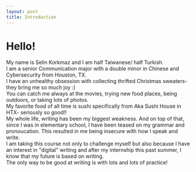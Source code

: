 ```yaml
---
layout: post
title: Introduction 
---
```


# Hello!

<div class="text-purple mb-2">
  My name is Selin Korkmaz and I am half Taiwanese/ half Turkish.
</div>
<div class="text-blue mb-2">
  I am a senior Communication major with a double minor in Chinese and Cybersecurity from Houston, TX. 
</div>
<div class="text-red mb-2">
  I have an unhealthy obsession with collecting thrifted Christmas sweaters- they bring me so much joy :) 
</div>
<div class="text-green mb-2">
  You can catch me always at the movies, trying new food places, being outdoors, or taking lots of photos. 
</div> 
<div class="text-purple mb-2">
  My favorite food of all time is sushi specifically from Aka Sushi House in HTX- seriously so good!!
</div> 
<div class="text-blue mb-2">
  My whole life, writing has been my biggest weakness. And on top of that, since I was in elementary 
  school, I have been teased on my grammar and pronoucation. This resulted in me being insecure with 
  how I speak and write.
</div>
<div class="text-red mb-2">
  I am taking this course not only to challenge myself but also because I have an interest in "digital"
  writing and after my internship this past summer, I know that my future is based on writing.
</div> 
<div class="text-green mb-2">
  The only way to be good at writing is with lots and lots of practice!
</div> 
